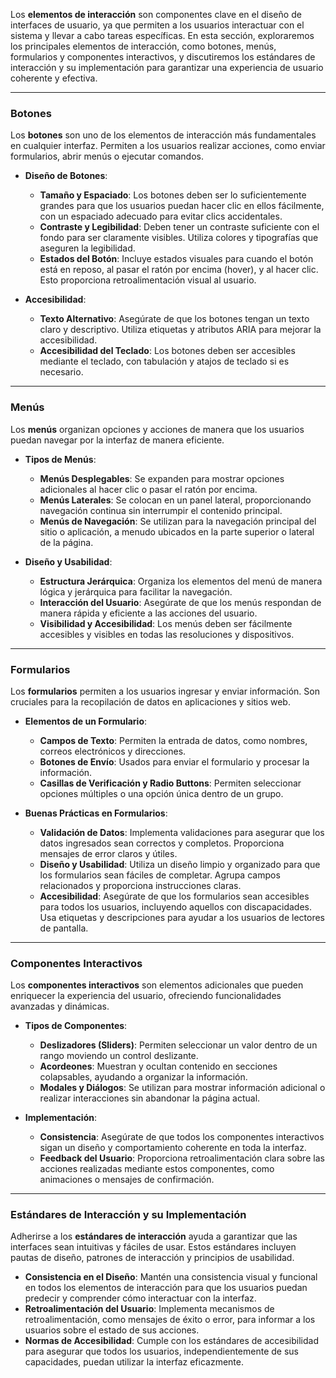 Los **elementos de interacción** son componentes clave en el diseño de interfaces de usuario, ya que permiten a los usuarios interactuar con el sistema y llevar a cabo tareas específicas. En esta sección, exploraremos los principales elementos de interacción, como botones, menús, formularios y componentes interactivos, y discutiremos los estándares de interacción y su implementación para garantizar una experiencia de usuario coherente y efectiva.

---

### Botones

Los **botones** son uno de los elementos de interacción más fundamentales en cualquier interfaz. Permiten a los usuarios realizar acciones, como enviar formularios, abrir menús o ejecutar comandos.

- **Diseño de Botones**:
  - **Tamaño y Espaciado**: Los botones deben ser lo suficientemente grandes para que los usuarios puedan hacer clic en ellos fácilmente, con un espaciado adecuado para evitar clics accidentales.
  - **Contraste y Legibilidad**: Deben tener un contraste suficiente con el fondo para ser claramente visibles. Utiliza colores y tipografías que aseguren la legibilidad.
  - **Estados del Botón**: Incluye estados visuales para cuando el botón está en reposo, al pasar el ratón por encima (hover), y al hacer clic. Esto proporciona retroalimentación visual al usuario.

- **Accesibilidad**:
  - **Texto Alternativo**: Asegúrate de que los botones tengan un texto claro y descriptivo. Utiliza etiquetas y atributos ARIA para mejorar la accesibilidad.
  - **Accesibilidad del Teclado**: Los botones deben ser accesibles mediante el teclado, con tabulación y atajos de teclado si es necesario.

---

### Menús

Los **menús** organizan opciones y acciones de manera que los usuarios puedan navegar por la interfaz de manera eficiente.

- **Tipos de Menús**:
  - **Menús Desplegables**: Se expanden para mostrar opciones adicionales al hacer clic o pasar el ratón por encima.
  - **Menús Laterales**: Se colocan en un panel lateral, proporcionando navegación continua sin interrumpir el contenido principal.
  - **Menús de Navegación**: Se utilizan para la navegación principal del sitio o aplicación, a menudo ubicados en la parte superior o lateral de la página.

- **Diseño y Usabilidad**:
  - **Estructura Jerárquica**: Organiza los elementos del menú de manera lógica y jerárquica para facilitar la navegación.
  - **Interacción del Usuario**: Asegúrate de que los menús respondan de manera rápida y eficiente a las acciones del usuario.
  - **Visibilidad y Accesibilidad**: Los menús deben ser fácilmente accesibles y visibles en todas las resoluciones y dispositivos.

---

### Formularios

Los **formularios** permiten a los usuarios ingresar y enviar información. Son cruciales para la recopilación de datos en aplicaciones y sitios web.

- **Elementos de un Formulario**:
  - **Campos de Texto**: Permiten la entrada de datos, como nombres, correos electrónicos y direcciones.
  - **Botones de Envío**: Usados para enviar el formulario y procesar la información.
  - **Casillas de Verificación y Radio Buttons**: Permiten seleccionar opciones múltiples o una opción única dentro de un grupo.

- **Buenas Prácticas en Formularios**:
  - **Validación de Datos**: Implementa validaciones para asegurar que los datos ingresados sean correctos y completos. Proporciona mensajes de error claros y útiles.
  - **Diseño y Usabilidad**: Utiliza un diseño limpio y organizado para que los formularios sean fáciles de completar. Agrupa campos relacionados y proporciona instrucciones claras.
  - **Accesibilidad**: Asegúrate de que los formularios sean accesibles para todos los usuarios, incluyendo aquellos con discapacidades. Usa etiquetas y descripciones para ayudar a los usuarios de lectores de pantalla.

---

### Componentes Interactivos

Los **componentes interactivos** son elementos adicionales que pueden enriquecer la experiencia del usuario, ofreciendo funcionalidades avanzadas y dinámicas.

- **Tipos de Componentes**:
  - **Deslizadores (Sliders)**: Permiten seleccionar un valor dentro de un rango moviendo un control deslizante.
  - **Acordeones**: Muestran y ocultan contenido en secciones colapsables, ayudando a organizar la información.
  - **Modales y Diálogos**: Se utilizan para mostrar información adicional o realizar interacciones sin abandonar la página actual.

- **Implementación**:
  - **Consistencia**: Asegúrate de que todos los componentes interactivos sigan un diseño y comportamiento coherente en toda la interfaz.
  - **Feedback del Usuario**: Proporciona retroalimentación clara sobre las acciones realizadas mediante estos componentes, como animaciones o mensajes de confirmación.

---

### Estándares de Interacción y su Implementación

Adherirse a los **estándares de interacción** ayuda a garantizar que las interfaces sean intuitivas y fáciles de usar. Estos estándares incluyen pautas de diseño, patrones de interacción y principios de usabilidad.

- **Consistencia en el Diseño**: Mantén una consistencia visual y funcional en todos los elementos de interacción para que los usuarios puedan predecir y comprender cómo interactuar con la interfaz.
- **Retroalimentación del Usuario**: Implementa mecanismos de retroalimentación, como mensajes de éxito o error, para informar a los usuarios sobre el estado de sus acciones.
- **Normas de Accesibilidad**: Cumple con los estándares de accesibilidad para asegurar que todos los usuarios, independientemente de sus capacidades, puedan utilizar la interfaz eficazmente.